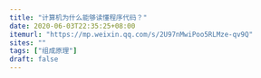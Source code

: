 ```yaml
---
title: "计算机为什么能够读懂程序代码？"
date: 2020-06-03T22:35:25+08:00
itemurl: "https://mp.weixin.qq.com/s/2U97nMwiPoo5RLMze-qv9Q"
sites: ""
tags: ["组成原理"]
draft: false
---
```


